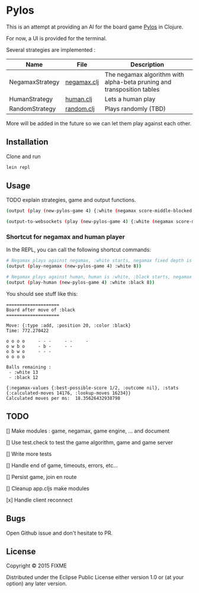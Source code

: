 # Pylos

This is an attempt at providing an AI for the board game [Pylos](https://boardgamegeek.com/boardgame/1419/pylos) in Clojure.

For now, a UI is provided for the terminal.

Several strategies are implemented :

| Name | File | Description |
|---|---|---|
| NegamaxStrategy | [negamax.clj](src/strategy/negamax.clj) | The negamax algorithm with alpha-beta pruning and transposition tables |
| HumanStrategy   | [human.clj](src/pylos/human.clj) | Lets a human play |
| RandomStrategy  | [random.clj](src/strategy/random.clj) | Plays randomly (TBD) |

More will be added in the future so we can let them play against each other.

## Installation

Clone and run

```bash
lein repl
```

## Usage

TODO explain strategies, game and output functions.

```bash
(output (play (new-pylos-game 4) {:white (negamax score-middle-blocked 6) :black (random)} :white))

(output-to-websockets (play (new-pylos-game 4) {:white (negamax score-middle-blocked 6) :black (random)} :white) (:websockets system))
```

### Shortcut for negamax and human player

In the REPL, you can call the following shortcut commands:

```bash
# Negamax plays against negamax, :white starts, negamax fixed depth is 8
(output (play-negamax (new-pylos-game 4) :white 8))

# Negamax plays against human, human is :white, :black starts, negamax fixed depth is 8
(output (play-human (new-pylos-game 4) :white :black 8))
```

You should see stuff like this:
```
====================
Board after move of :black
====================

Move: {:type :add, :position 20, :color :black}
Time: 772.270422

o o o o     - - -     - -     -
o w b o     - b -     - -
o b w o     - - -
o o o o

Balls remaining :
 - :white 13
 - :black 12

{:negamax-values {:best-possible-score 1/2, :outcome nil}, :stats {:calculated-moves 14176, :lookup-moves 16234}}
Calculated moves per ms:  18.35626432938798
```

## TODO

[] Make modules : game, negamax, game engine, ... and document

[] Use test.check to test the game algorithm, game and game server

[] Write more tests

[] Handle end of game, timeouts, errors, etc...

[] Persist game, join en route

[] Cleanup app.cljs make modules

[x] Handle client reconnect

## Bugs

Open Github issue and don't hesitate to PR.

## License

Copyright © 2015 FIXME

Distributed under the Eclipse Public License either version 1.0 or (at
your option) any later version.
